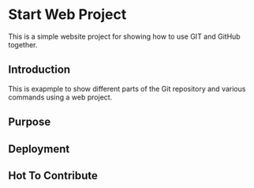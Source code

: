 # Start Web Project

This is a simple website project for showing how to use GIT and GitHub together.

## Introduction

This is exapmple to show different parts of the Git repository and various commands using a web project.

## Purpose

## Deployment

## Hot To Contribute